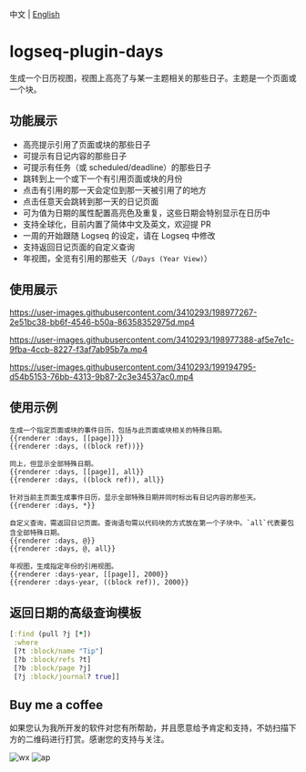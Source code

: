 中文 | [English](README.en.md)

# logseq-plugin-days

生成一个日历视图，视图上高亮了与某一主题相关的那些日子。主题是一个页面或一个块。

## 功能展示

- 高亮提示引用了页面或块的那些日子
- 可提示有日记内容的那些日子
- 可提示有任务（或 scheduled/deadline）的那些日子
- 跳转到上一个或下一个有引用页面或块的月份
- 点击有引用的那一天会定位到那一天被引用了的地方
- 点击任意天会跳转到那一天的日记页面
- 可为值为日期的属性配置高亮色及重复，这些日期会特别显示在日历中
- 支持全球化，目前内置了简体中文及英文，欢迎提 PR
- 一周的开始跟随 Logseq 的设定，请在 Logseq 中修改
- 支持返回日记页面的自定义查询
- 年视图，全览有引用的那些天（`/Days (Year View)`）

## 使用展示

https://user-images.githubusercontent.com/3410293/198977267-2e51bc38-bb6f-4546-b50a-86358352975d.mp4

https://user-images.githubusercontent.com/3410293/198977388-af5e7e1c-9fba-4ccb-8227-f3af7ab95b7a.mp4

https://user-images.githubusercontent.com/3410293/199194795-d54b5153-76bb-4313-9b87-2c3e34537ac0.mp4

## 使用示例

```
生成一个指定页面或块的事件日历，包括与此页面或块相关的特殊日期。
{{renderer :days, [[page]]}}
{{renderer :days, ((block ref))}}

同上，但显示全部特殊日期。
{{renderer :days, [[page]], all}}
{{renderer :days, ((block ref)), all}}

针对当前主页面生成事件日历，显示全部特殊日期并同时标出有日记内容的那些天。
{{renderer :days, *}}

自定义查询，需返回日记页面。查询语句需以代码块的方式放在第一个子块中。`all`代表要包含全部特殊日期。
{{renderer :days, @}}
{{renderer :days, @, all}}

年视图，生成指定年份的引用视图。
{{renderer :days-year, [[page]], 2000}}
{{renderer :days-year, ((block ref)), 2000}}
```

## 返回日期的高级查询模板

```clojure
[:find (pull ?j [*])
 :where
 [?t :block/name "Tip"]
 [?b :block/refs ?t]
 [?b :block/page ?j]
 [?j :block/journal? true]]
```

## Buy me a coffee

如果您认为我所开发的软件对您有所帮助，并且愿意给予肯定和支持，不妨扫描下方的二维码进行打赏。感谢您的支持与关注。

![wx](https://user-images.githubusercontent.com/3410293/236807219-cf21180a-e7f8-44a9-abde-86e1e6df999b.jpg) ![ap](https://user-images.githubusercontent.com/3410293/236807256-f79768a7-16e0-4cbf-a9f3-93f230feee30.jpg)

